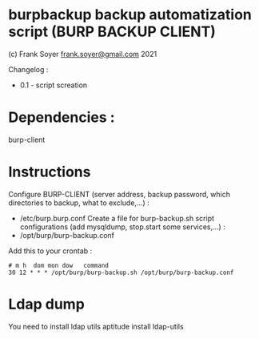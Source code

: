 # burpbackup backup automatization script (BURP BACKUP CLIENT)
(c) Frank Soyer <frank.soyer@gmail.com> 2021

Changelog :
* 0.1 - script screation

# Dependencies :
burp-client

# Instructions
Configure BURP-CLIENT (server address, backup password, which directories to backup, what to exclude,...) :
* /etc/burp.burp.conf
Create a file for burp-backup.sh script configurations (add mysqldump, stop.start some services,...) :
* /opt/burp/burp-backup.conf

Add this to your crontab :

    # m h  dom mon dow   command
    30 12 * * * /opt/burp/burp-backup.sh /opt/burp/burp-backup.conf

# Ldap dump
You need to install ldap utils
 aptitude install ldap-utils
